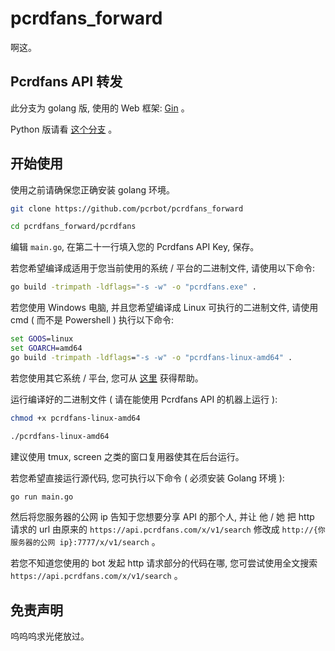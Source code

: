 # pcrdfans_forward
啊这。

## Pcrdfans API 转发

此分支为 golang 版, 使用的 Web 框架: [Gin](https://github.com/gin-gonic/gin) 。

Python 版请看 [这个分支](https://github.com/pcrbot/pcrdfans_forward/tree/fastapi) 。

## 开始使用

使用之前请确保您正确安装 golang 环境。

```bash
git clone https://github.com/pcrbot/pcrdfans_forward

cd pcrdfans_forward/pcrdfans
```

编辑 `main.go`, 在第二十一行填入您的 Pcrdfans API Key, 保存。

若您希望编译成适用于您当前使用的系统 / 平台的二进制文件, 请使用以下命令:

```bash
go build -trimpath -ldflags="-s -w" -o "pcrdfans.exe" .
```

若您使用 Windows 电脑, 并且您希望编译成 Linux 可执行的二进制文件, 请使用 cmd ( 而不是 Powershell ) 执行以下命令:

```cmd
set GOOS=linux
set GOARCH=amd64
go build -trimpath -ldflags="-s -w" -o "pcrdfans-linux-amd64" .
```

若您使用其它系统 / 平台, 您可从 [这里](https://www.google.com/search?q=golang%E4%BA%A4%E5%8F%89%E7%BC%96%E8%AF%91) 获得帮助。

运行编译好的二进制文件 ( 请在能使用 Pcrdfans API 的机器上运行 ):

```bash
chmod +x pcrdfans-linux-amd64

./pcrdfans-linux-amd64
```

建议使用 tmux, screen 之类的窗口复用器使其在后台运行。

若您希望直接运行源代码, 您可执行以下命令 ( 必须安装 Golang 环境 ):

```bash
go run main.go
```

然后将您服务器的公网 ip 告知于您想要分享 API 的那个人, 并让 他 / 她 把 http 请求的 url 由原来的 `https://api.pcrdfans.com/x/v1/search` 修改成 `http://{你服务器的公网 ip}:7777/x/v1/search` 。

若您不知道您使用的 bot 发起 http 请求部分的代码在哪, 您可尝试使用全文搜索 `https://api.pcrdfans.com/x/v1/search` 。

## 免责声明

呜呜呜求光佬放过。
